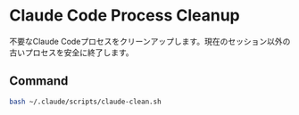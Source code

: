# Claude Code Process Cleanup

不要なClaude Codeプロセスをクリーンアップします。現在のセッション以外の古いプロセスを安全に終了します。

## Command

```bash
bash ~/.claude/scripts/claude-clean.sh
```
